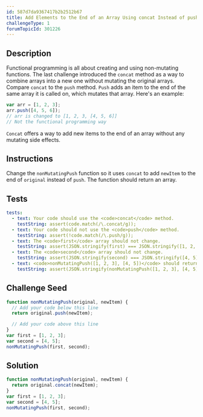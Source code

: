 ```yaml
---
id: 587d7da9367417b2b2512b67
title: Add Elements to the End of an Array Using concat Instead of push
challengeType: 1
forumTopicId: 301226
---
```


## Description
<section id='description'>
Functional programming is all about creating and using non-mutating functions.
The last challenge introduced the <code>concat</code> method as a way to combine arrays into a new one without mutating the original arrays. Compare <code>concat</code> to the <code>push</code> method. <code>Push</code> adds an item to the end of the same array it is called on, which mutates that array. Here's an example:

```js
var arr = [1, 2, 3];
arr.push([4, 5, 6]);
// arr is changed to [1, 2, 3, [4, 5, 6]]
// Not the functional programming way
```

<code>Concat</code> offers a way to add new items to the end of an array without any mutating side effects.
</section>

## Instructions
<section id='instructions'>
Change the <code>nonMutatingPush</code> function so it uses <code>concat</code> to add <code>newItem</code> to the end of <code>original</code> instead of <code>push</code>. The function should return an array.
</section>

## Tests
<section id='tests'>

```yml
tests:
  - text: Your code should use the <code>concat</code> method.
    testString: assert(code.match(/\.concat/g));
  - text: Your code should not use the <code>push</code> method.
    testString: assert(!code.match(/\.push/g));
  - text: The <code>first</code> array should not change.
    testString: assert(JSON.stringify(first) === JSON.stringify([1, 2, 3]));
  - text: The <code>second</code> array should not change.
    testString: assert(JSON.stringify(second) === JSON.stringify([4, 5]));
  - text: <code>nonMutatingPush([1, 2, 3], [4, 5])</code> should return <code>[1, 2, 3, 4, 5]</code>.
    testString: assert(JSON.stringify(nonMutatingPush([1, 2, 3], [4, 5])) === JSON.stringify([1, 2, 3, 4, 5]));

```

</section>

## Challenge Seed
<section id='challengeSeed'>

<div id='js-seed'>

```js
function nonMutatingPush(original, newItem) {
  // Add your code below this line
  return original.push(newItem);

  // Add your code above this line
}
var first = [1, 2, 3];
var second = [4, 5];
nonMutatingPush(first, second);
```

</div>



</section>

## Solution
<section id='solution'>

```js
function nonMutatingPush(original, newItem) {
  return original.concat(newItem);
}
var first = [1, 2, 3];
var second = [4, 5];
nonMutatingPush(first, second);
```

</section>
